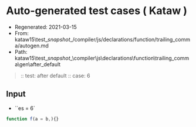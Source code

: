 # Auto-generated test cases ( Kataw )
- Regenerated: 2021-03-15
- From: kataw15\test\__snapshot__/compiler/js/declarations/function/trailing_comma/autogen.md
- Path: kataw15\test\__snapshot__\compiler\js\declarations\function\trailing_comma\gen\after_default
> :: test: after default
> :: case: 6
## Input
- ``es = 6`

`````js
function f(a = b,){}
`````
